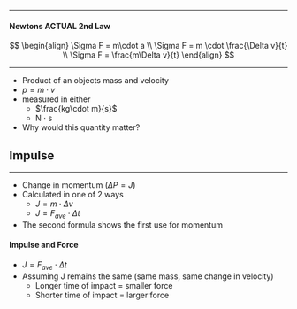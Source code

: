___
#### Newtons ACTUAL 2nd Law
$$
\begin{align}
\Sigma F = m\cdot a \\
\Sigma F = m \cdot \frac{\Delta v}{t} \\
\Sigma F = \frac{m\Delta v}{t}
\end{align}
$$
___
- Product of an objects mass and velocity
- $p = m\cdot v$
- measured in either
	- $\frac{kg\cdot m}{s}$
	- N $\cdot$ s
- Why would this quantity matter?

## Impulse
___
- Change in momentum ($\Delta P = J$)
- Calculated in one of 2 ways
	- $J = m \cdot \Delta v$
	- $J = F_{ave} \cdot \Delta t$
- The second formula shows the first use for momentum
#### Impulse and Force
- $J = F_{ave} \cdot \Delta t$
- Assuming J remains the same (same mass, same change in velocity)
	- Longer time of impact = smaller force
	- Shorter time of impact = larger force